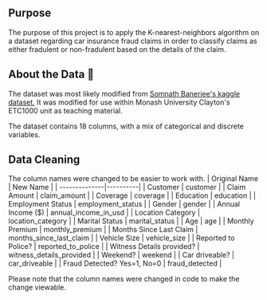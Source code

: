 ## Purpose
The purpose of this project is to apply the K-nearest-neighbors algorithm on a dataset regarding car insurance fraud claims in order to classify claims as either fradulent or non-fradulent based on the details of the claim. 

## About the Data 📖
The dataset was most likely modified from [Somnath Banerjee's kaggle dataset.](https://www.kaggle.com/datasets/somjee/auto-insurance-customerlifetimevalue/discussion) It was modified for use within Monash University Clayton's ETC1000 unit as teaching material. 

The dataset contains 18 columns, with a mix of categorical and discrete variables.

## Data Cleaning

The column names were changed to be easier to work with.
| Original Name | New Name |
| --------------|----------|
| Customer     | customer |
| Claim Amount  | claim_amount |
| Coverage      | coverage |
| Education     | education |
| Employment Status | employment_status |
| Gender | gender |
| Annual Income ($) | annual_income_in_usd |
| Location Category | location_category |
| Marital Status | marital_status |
| Age | age |
| Monthly Premium | monthly_premium |
| Months Since Last Claim | months_since_last_claim |
| Vehicle Size | vehicle_size |
| Reported to Police? | reported_to_police |
| Witness Details provided? | witness_details_provided |
| Weekend? | weekend |
| Car driveable? | car_driveable |
| Fraud Detected? Yes=1, No=0 | fraud_detected |

Please note that the column names were changed in code to make the change viewable.